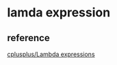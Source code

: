 # lamda expression

## reference 
[cplusplus/Lambda expressions](https://en.cppreference.com/w/cpp/language/lambda)  
